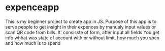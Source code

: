 # expenceapp

This is my beginner project to create app in JS.
Purpose of this app is to serve people to get insight in their expences by manualy input values or scan QR code from bills.
It' consisste of form, after input all fields You get info whhat was state of account with or without limit, how much you spen and how much is to spend
